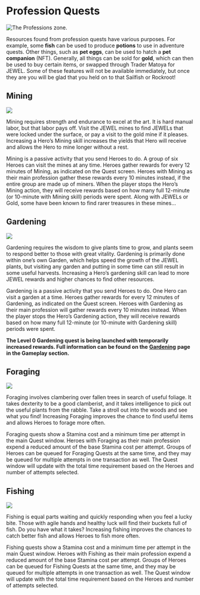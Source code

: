# Profession Quests

![The Professions zone.](<../../../.gitbook/assets/professions scene anim\_Animation 1\_0.png>)

Resources found from profession quests have various purposes. For example, some **fish** can be used to produce **potions** to use in adventure quests. Other things, such as **pet eggs**, can be used to hatch a **pet companion** (NFT). Generally, all things can be sold for **gold**, which can then be used to buy certain items, or swapped through Trader Matoya for JEWEL. Some of these features will not be available immediately, but once they are you will be glad that you held on to that Sailfish or Rockroot!

## Mining

![](https://dfk-hv.b-cdn.net/art-assets/Mining\_Quest.png)

Mining requires strength and endurance to excel at the art. It is hard manual labor, but that labor pays off. Visit the JEWEL mines to find JEWELs that were locked under the surface, or pay a visit to the gold mine if it pleases. Increasing a Hero’s Mining skill increases the yields that Hero will receive and allows the Hero to mine longer without a rest.

Mining is a passive activity that you send Heroes to do. A group of six Heroes can visit the mines at any time. Heroes gather rewards for every 12 minutes of Mining, as indicated on the Quest screen. Heroes with Mining as their main profession gather these rewards every 10 minutes instead, if the entire group are made up of miners. When the player stops the Hero’s Mining action, they will receive rewards based on how many full 12-minute (or 10-minute with Mining skill) periods were spent. Along with JEWELs or Gold, some have been known to find rarer treasures in these mines...

## Gardening

![](https://dfk-hv.b-cdn.net/art-assets/Gardening\_Quest.png)

Gardening requires the wisdom to give plants time to grow, and plants seem to respond better to those with great vitality. Gardening is primarily done within one’s own Garden, which helps speed the growth of the JEWEL plants, but visiting any garden and putting in some time can still result in some useful harvests. Increasing a Hero’s gardening skill can lead to more JEWEL rewards and higher chances to find other resources.

Gardening is a passive activity that you send Heroes to do. One Hero can visit a garden at a time. Heroes gather rewards for every 12 minutes of Gardening, as indicated on the Quest screen. Heroes with Gardening as their main profession will gather rewards every 10 minutes instead.  When the player stops the Hero’s Gardening action, they will receive rewards based on how many full 12-minute (or 10-minute with Gardening skill) periods were spent.

**The Level 0 Gardening quest is being launched with temporarily increased rewards. Full information can be found on the** [**Gardening**](gardening.md) **page in the Gameplay section.**

## Foraging

![](https://dfk-hv.b-cdn.net/art-assets/Foraging\_Quest.png)

Foraging involves clambering over fallen trees in search of useful foliage. It takes dexterity to be a good clamberist, and it takes intelligence to pick out the useful plants from the rabble. Take a stroll out into the woods and see what you find! Increasing Foraging improves the chance to find useful items and allows Heroes to forage more often.

Foraging quests show a Stamina cost and a minimum time per attempt in the main Quest window. Heroes with Foraging as their main profession expend a reduced amount of the base Stamina cost per attempt. Groups of Heroes can be queued for Foraging Quests at the same time, and they may be queued for multiple attempts in one transaction as well. The Quest window will update with the total time requirement based on the Heroes and number of attempts selected.

## Fishing

![](https://dfk-hv.b-cdn.net/art-assets/Fishing\_Quest.png)

Fishing is equal parts waiting and quickly responding when you feel a lucky bite. Those with agile hands and healthy luck will find their buckets full of fish. Do you have what it takes? Increasing fishing improves the chances to catch better fish and allows Heroes to fish more often.

Fishing quests show a Stamina cost and a minimum time per attempt in the main Quest window. Heroes with Fishing as their main profession expend a reduced amount of the base Stamina cost per attempt. Groups of Heroes can be queued for Fishing Quests at the same time, and they may be queued for multiple attempts in one transaction as well. The Quest window will update with the total time requirement based on the Heroes and number of attempts selected.
